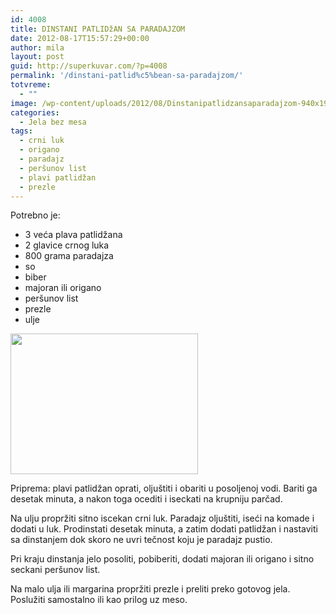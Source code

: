 ```yaml
---
id: 4008
title: DINSTANI PATLIDžAN SA PARADAJZOM
date: 2012-08-17T15:57:29+00:00
author: mila
layout: post
guid: http://superkuvar.com/?p=4008
permalink: '/dinstani-patlid%c5%bean-sa-paradajzom/'
totvreme:
  - ""
image: /wp-content/uploads/2012/08/Dinstanipatlidzansaparadajzom-940x198.jpg
categories:
  - Jela bez mesa
tags:
  - crni luk
  - origano
  - paradajz
  - peršunov list
  - plavi patlidžan
  - prezle
---
```

Potrebno je:

  * 3 veća plava patlidžana
  * 2 glavice crnog luka
  * 800 grama paradajza
  * so
  * biber
  * majoran ili origano
  * peršunov list
  * prezle
  * ulje

<img class="alignnone size-medium wp-image-4009" title="Dinstanipatlidzansaparadajzom" src="//superkuvar.com/wp-content/uploads/2012/08/Dinstanipatlidzansaparadajzom-300x225.jpg" alt="" width="300" height="225" /> 

Priprema: plavi patlidžan oprati, oljuštiti i obariti u posoljenoj vodi. Bariti ga desetak minuta, a nakon toga ocediti i iseckati na krupniju parčad.

Na ulju propržiti sitno iscekan crni luk. Paradajz oljuštiti, iseći na komade i dodati u luk. Prodinstati desetak minuta, a zatim dodati patlidžan i nastaviti sa dinstanjem dok skoro ne uvri tečnost koju je paradajz pustio.

Pri kraju dinstanja jelo posoliti, pobiberiti, dodati majoran ili origano i sitno seckani peršunov list.

Na malo ulja ili margarina propržiti prezle i preliti preko gotovog jela. Poslužiti samostalno ili kao prilog uz meso.

&nbsp;